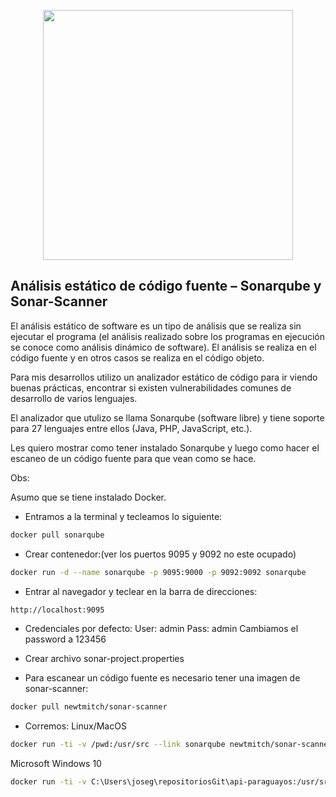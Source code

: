 <p align="center"><a href="https://laravel.com" target="_blank"><img src="https://raw.githubusercontent.com/laravel/art/master/logo-lockup/5%20SVG/2%20CMYK/1%20Full%20Color/laravel-logolockup-cmyk-red.svg" width="400"></a></p>


## Análisis estático de código fuente – Sonarqube y  Sonar-Scanner
El análisis estático de software es un tipo de análisis que se realiza sin ejecutar el programa (el análisis realizado sobre los programas en ejecución se conoce como análisis dinámico de software). El análisis se realiza en el código fuente y en otros casos se realiza en el código objeto.

Para mis desarrollos utilizo un analizador estático de código para ir viendo buenas prácticas, encontrar si existen vulnerabilidades comunes de desarrollo de varios lenguajes.

El analizador que utulizo se llama Sonarqube (software libre) y tiene soporte para 27 lenguajes entre ellos (Java, PHP, JavaScript, etc.).

Les quiero mostrar como tener instalado Sonarqube y luego como hacer el escaneo de un código fuente para que vean como se hace.

Obs:

Asumo que se tiene instalado Docker.

- Entramos a la terminal y tecleamos lo siguiente:

```bash 
docker pull sonarqube 
```

- Crear contenedor:(ver los puertos 9095 y 9092 no este ocupado)

```bash 
docker run -d --name sonarqube -p 9095:9000 -p 9092:9092 sonarqube
```

- Entrar al navegador y teclear en la barra de direcciones:

```bash 
http://localhost:9095
```
- Credenciales por defecto:
User: admin
Pass: admin
Cambiamos el password a 123456

- Crear archivo sonar-project.properties

- Para escanear un código fuente es necesario tener una imagen de sonar-scanner:

```bash 
docker pull newtmitch/sonar-scanner
```

- Corremos:
Linux/MacOS

```bash 
docker run -ti -v /pwd:/usr/src --link sonarqube newtmitch/sonar-scanner
```

Microsoft Windows 10

```bash 
docker run -ti -v C:\Users\joseg\repositoriosGit\api-paraguayos:/usr/src --link sonarqube newtmitch/sonar-scanner
```
